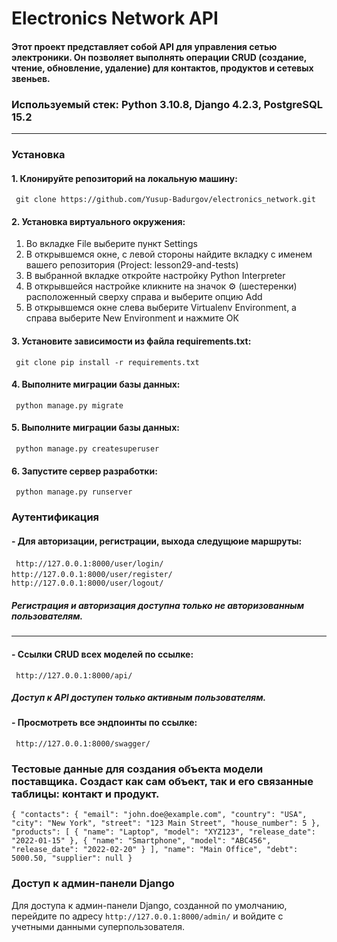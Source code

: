 # Electronics Network API
####  Этот проект представляет собой API для управления сетью электроники. Он позволяет выполнять операции CRUD (создание, чтение, обновление, удаление) для контактов, продуктов и сетевых звеньев.



### Используемый стек: Python 3.10.8, Django 4.2.3, PostgreSQL 15.2
___


### Установка
#### 1. Клонируйте репозиторий на локальную машину:
`` git clone https://github.com/Yusup-Badurgov/electronics_network.git``

#### 2. Установка виртуального окружения:

1. Во вкладке File выберите пункт Settings 
2. В открывшемся окне, с левой стороны найдите вкладку с именем вашего репозитория (Project: lesson29-and-tests)
3. В выбранной вкладке откройте настройку Python Interpreter 
4. В открывшейся настройке кликните на значок ⚙ (шестеренки) расположенный сверху справа и выберите опцию Add 
5. В открывшемся окне слева выберите Virtualenv Environment, а справа выберите New Environment и нажмите ОК

#### 3. Установите зависимости из файла requirements.txt:
`` git clone pip install -r requirements.txt``

#### 4. Выполните миграции базы данных:
`` python manage.py migrate``

#### 5. Выполните миграции базы данных:
`` python manage.py createsuperuser``


#### 6. Запустите сервер разработки:
`` python manage.py runserver``

### Аутентификация

#### - Для авторизации, регистрации, выхода следущюие маршруты:
`` http://127.0.0.1:8000/user/login/``
`` http://127.0.0.1:8000/user/register/``
`` http://127.0.0.1:8000/user/logout/``

##### Регистрация и авторизация доступна только не авторизованным пользователям.
___
#### - Ссылки CRUD всех моделей по ссылке:
`` http://127.0.0.1:8000/api/``

##### Доступ к API доступен только активным пользователям.

#### - Просмотреть все эндпоинты по ссылке:
`` http://127.0.0.1:8000/swagger/``

### Тестовые данные для создания объекта модели поставщика. Создаст как сам объект, так и его связанные таблицы: контакт и продукт.

``
{
    "contacts": {
        "email": "john.doe@example.com",
        "country": "USA",
        "city": "New York",
        "street": "123 Main Street",
        "house_number": 5
    },
    "products": [
        {
            "name": "Laptop",
            "model": "XYZ123",
            "release_date": "2022-01-15"
        },
        {
            "name": "Smartphone",
            "model": "ABC456",
            "release_date": "2022-02-20"
        }
    ],
    "name": "Main Office",
    "debt": 5000.50,
    "supplier": null
}
``


### Доступ к админ-панели Django
Для доступа к админ-панели Django, созданной по умолчанию, перейдите по адресу ``http://127.0.0.1:8000/admin/`` и войдите с учетными данными суперпользователя.